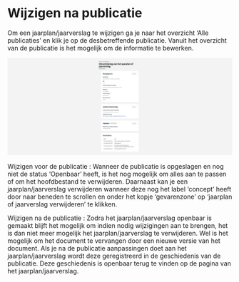 # Wijzigen na publicatie

Om een jaarplan/jaarverslag te wijzigen ga je naar het overzicht ‘Alle publicaties’ en klik je op de desbetreffende publicatie.
Vanuit het overzicht van de publicatie is het mogelijk om de informatie te bewerken.

![Afbeelding toont het overzicht van de publicatie](img/jaarplan_jaarverslag_6.png)

Wijzigen voor de publicatie
: Wanneer de publicatie is opgeslagen en nog niet de status ‘Openbaar’ heeft, is het nog mogelijk om alles aan te passen of om
het hoofdbestand te verwijderen. Daarnaast kan je een jaarplan/jaarverslag verwijderen wanneer deze nog het label ‘concept’ heeft
door naar beneden te scrollen en onder het kopje ‘gevarenzone’ op ‘jaarplan of jaarverslag verwijderen’ te klikken.

Wijzigen na de publicatie
: Zodra het jaarplan/jaarverslag openbaar is gemaakt blijft het mogelijk om indien nodig wijzigingen aan te brengen, het is dan
niet meer mogelijk het jaarplan/jaarverslag te verwijderen. Wel is het mogelijk om het document te vervangen door een nieuwe
versie van het document. Als je na de publicatie aanpassingen doet aan het jaarplan/jaarverslag wordt deze geregistreerd in
de geschiedenis van de publicatie. Deze geschiedenis is openbaar terug te vinden op de pagina van het jaarplan/jaarverslag.
